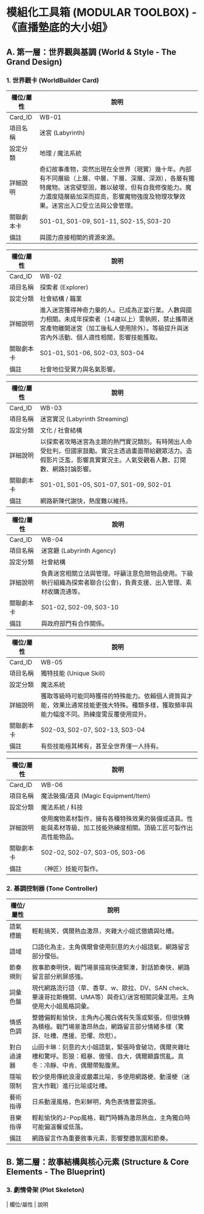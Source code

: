 # 模組化工具箱 (MODULAR TOOLBOX) - 《直播墊底的大小姐》

## A. 第一層：世界觀與基調 (World & Style - The Grand Design)

### 1. 世界觀卡 (WorldBuilder Card)

| 欄位/屬性    | 說明                                     |
|--------------|------------------------------------------|
| Card_ID      | WB-01                                    |
| 項目名稱     | 迷宮 (Labyrinth)                         |
| 設定分類     | 地理 / 魔法系統                          |
| 詳細說明     | 奇幻故事產物，突然出現在全世界（現實）幾十年。內部有不同層級（上層、中層、下層、深層、深淵），各層有獨特魔物。迷宮壁堅固，難以破壞，但有自我修復能力。魔力濃度隨層級加深而提高，影響魔物強度及物理攻擊效果。迷宮出入口受立法與公會管理。 |
| 關聯劇本卡   | S01-01, S01-09, S01-11, S02-15, S03-20   |
| 備註         | 與國力直接相關的資源來源。               |

| 欄位/屬性    | 說明                                     |
|--------------|------------------------------------------|
| Card_ID      | WB-02                                    |
| 項目名稱     | 探索者 (Explorer)                        |
| 設定分類     | 社會結構 / 職業                          |
| 詳細說明     | 進入迷宮獲得神奇力量的人。已成為正當行業。人數與國力相關。未成年探索者（14歲以上）需執照，禁止攜帶迷宮產物離開迷宮（加工後私人使用除外）。等級提升與迷宮內外活動、個人適性相關，影響技能獲取。 |
| 關聯劇本卡   | S01-01, S01-06, S02-03, S03-04           |
| 備註         | 社會地位受實力與名氣影響。               |

| 欄位/屬性    | 說明                                     |
|--------------|------------------------------------------|
| Card_ID      | WB-03                                    |
| 項目名稱     | 迷宮實況 (Labyrinth Streaming)           |
| 設定分類     | 文化 / 社會結構                          |
| 詳細說明     | 以探索者攻略迷宮為主題的熱門實況類別。有時鬧出人命受批判，但國家鼓勵。實況主透過畫面帶給觀眾活力。造假影片泛濫，影響真實實況主。人氣受觀看人數、訂閱數、網路討論影響。 |
| 關聯劇本卡   | S01-01, S01-05, S01-07, S01-09, S02-01   |
| 備註         | 網路新陳代謝快，熱度難以維持。           |

| 欄位/屬性    | 說明                                     |
|--------------|------------------------------------------|
| Card_ID      | WB-04                                    |
| 項目名稱     | 迷宮廳 (Labyrinth Agency)                |
| 設定分類     | 社會結構                                 |
| 詳細說明     | 負責迷宮相關立法與管理。呼籲注意危險物品使用。下級執行組織為探索者聯合(公會)，負責支援、出入管理、素材收購流通等。 |
| 關聯劇本卡   | S01-02, S02-09, S03-10                   |
| 備註         | 與政府部門有合作關係。                   |

| 欄位/屬性    | 說明                                     |
|--------------|------------------------------------------|
| Card_ID      | WB-05                                    |
| 項目名稱     | 獨特技能 (Unique Skill)                  |
| 設定分類     | 魔法系統                                 |
| 詳細說明     | 獲取等級時可能同時獲得的特殊能力。依賴個人資質與才能，效果比通常技能更強大特殊。種類多樣，獲取頻率與能力幅度不同。熟練度需反覆使用提升。 |
| 關聯劇本卡   | S02-03, S02-07, S02-13, S03-04           |
| 備註         | 有些技能極其稀有，甚至全世界僅一人持有。 |

| 欄位/屬性    | 說明                                     |
|--------------|------------------------------------------|
| Card_ID      | WB-06                                    |
| 項目名稱     | 魔法裝備/道具 (Magic Equipment/Item)     |
| 設定分類     | 魔法系統 / 科技                          |
| 詳細說明     | 使用魔物素材製作，擁有各種特殊效果的裝備或道具。性能與素材等級、加工技能熟練度相關。頂級工匠可製作出高性能物品。 |
| 關聯劇本卡   | S02-02, S02-07, S03-05, S03-06           |
| 備註         | 〈神匠〉技能可製作。                     |

### 2. 基調控制器 (Tone Controller)

| 欄位/屬性    | 說明                                                                                                                               |
|--------------|------------------------------------------------------------------------------------------------------------------------------------|
| 語氣標籤     | 輕鬆搞笑，偶爾熱血激昂，夾雜大小姐式傲嬌與吐槽。                                                                                   |
| 語域         | 口語化為主，主角偶爾會使用刻意的大小姐語氣，網路留言部分俚俗。                                                                     |
| 節奏規則     | 敘事節奏明快，戰鬥場景描寫快速緊湊，對話節奏快，網路留言部分刷屏感強。                                                               |
| 詞彙色盤     | 現代網路流行語（草、香草、w、歐拉、DV、SAN check、畢達哥拉斯機關、UMA等）與奇幻/迷宮相關詞彙混用。主角使用大小姐風格詞彙。             |
| 情感色調     | 整體偏輕鬆愉快，主角內心獨白偶有失落或緊張，但很快轉為積極。戰鬥場景激昂熱血，網路留言部分情緒多樣（驚訝、吐槽、應援、恐懼、欣慰）。 |
| 對白過濾器   | 山田卡琳：刻意的大小姐語氣，緊張時會破功，偶爾夾雜吐槽和驚呼。影狼：粗暴、傲慢、自大，偶爾顯露慌亂。真冬：冷靜、中肯、偶爾帶點腹黑。 |
| 隱喻限制     | 較少使用傳統浪漫或嚴肅比喻，多使用網路梗、動漫梗（迷宮大作戰）進行比喻或吐槽。                                                     |
| 藝術指導     | 日系動漫風格，色彩鮮明，角色表情豐富誇張。                                                                                         |
| 音樂指導     | 輕鬆愉快的J-Pop風格，戰鬥時轉為激昂熱血，主角獨白時可能偏溫馨或低落。                                                               |
| 備註         | 網路留言作為重要敘事元素，影響整體氛圍和節奏。                                                                                     |

## B. 第二層：故事結構與核心元素 (Structure & Core Elements - The Blueprint)

### 3. 劇情骨架 (Plot Skeleton)

| 欄位/屬性    | 說明
